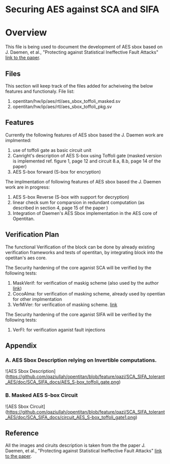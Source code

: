 # Securing AES against SCA and SIFA



# Overview
This file is being used to document the development of AES sbox based on J. Daemen, et al., "Protecting against Statistical Ineffective Fault Attacks" [link to the paper](https://eprint.iacr.org/2019/536.pdf).

## Files 
This section will keep  track of the files added for acheiveing the below features and functionaly.
File list:
1. opentitan/hw/ip/aes/rtl/aes_sbox_toffoli_masked.sv
2. opentitan/hw/ip/aes/rtl/aes_sbox_toffoli_pkg.sv



## Features

Currently the following features of AES sbox based the J. Daemen work are implmented:
1. use of toffoli gate as basic circuit unit
2. Canright's description of AES S-box using Toffoli gate (masked version is implemented ref. figure 1, page 12 and circuit 8.a, 8.b, page 14 of the paper)
3. AES S-box forward (S-box for encryption)


The implmentation of following features of AES sbox based the J. Daemen work are in progress:

1. AES S-box Reverse (S-box with support for decryption)
2. linear check sum for  comparsion in redundant computation (as described in section 4, page 15 of the paper ) 
3. Integration of Daemen's AES Sbox implementation in the AES core of Opentitan. 

## Verification Plan

The functional Verification of the block can be done by already existing verification frameworks and tests of opentitan, by integrating block into the opetitan's aes core.


The Security hardening of the core aganist SCA will be verified by the following tests: 
1. MaskVerif: for verification of maskig scheme (also used by the author [link](https://cryptoexperts.com/maskverif/)) 
2. CocoAlma: for verification of masking scheme, already used by opentian for other implmentation
3. VerMiVer: for verification of masking scheme. [link](https://github.com/vmarribas/VerMFi)

The Security hardening of the core aganist SIFA will be verified by the following tests:
1. VerFI: for verification aganist fault injections

## Appendix 

### A. AES Sbox Description relying on Invertible computations. 

![AES Sbox Description] (https://github.com/qaziullah/opentitan/blob/feature/qazi/SCA_SIFA_tolerant_AES/doc/SCA_SIFA_docs/AES_S-box_toffoli_gate.png)

### B. Masked AES S-box Circuit
![AES Sbox Circuit] (https://github.com/qaziullah/opentitan/blob/feature/qazi/SCA_SIFA_tolerant_AES/doc/SCA_SIFA_docs/circuit_AES_S-box_toffoli_gate1.png)

## Reference
All the images and ciruits description is taken from the the paper J. Daemen, et al., "Protecting against Statistical Ineffective Fault Attacks" [link to the paper](https://eprint.iacr.org/2019/536.pdf).




